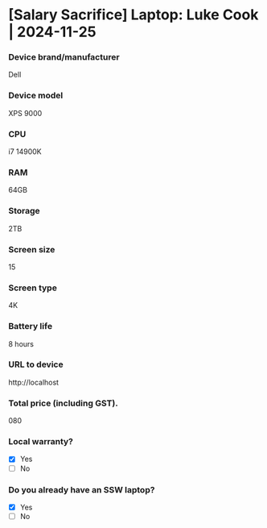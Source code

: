# [Salary Sacrifice] Laptop: Luke Cook | 2024-11-25
### Device brand/manufacturer

Dell

### Device model

XPS 9000

### CPU

i7 14900K

### RAM

64GB

### Storage

2TB

### Screen size

15

### Screen type

4K

### Battery life

8 hours

### URL to device

http://localhost

### Total price (including GST).

080

### Local warranty?

- [X] Yes
- [ ] No

### Do you already have an SSW laptop?

- [X] Yes
- [ ] No
